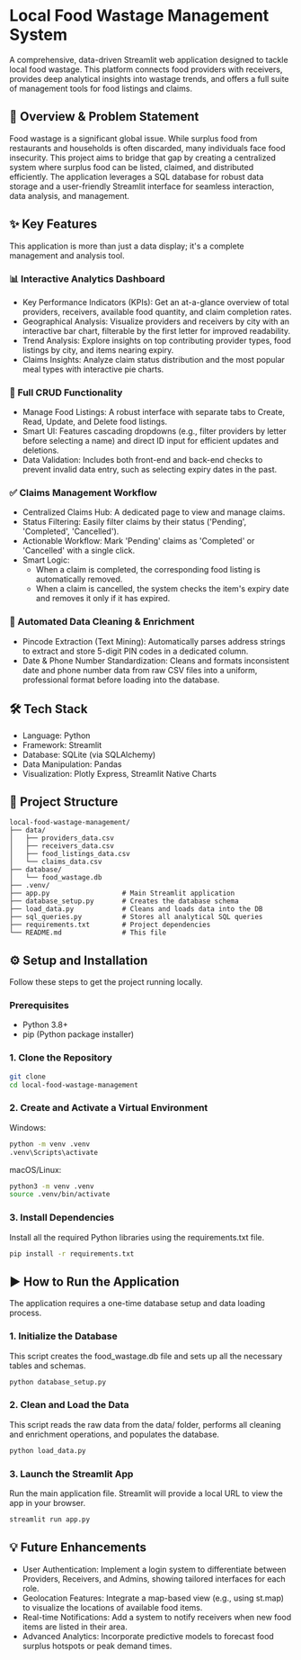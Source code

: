 # Local Food Wastage Management System

A comprehensive, data-driven Streamlit web application designed to tackle local food wastage. This platform connects food providers with receivers, provides deep analytical insights into wastage trends, and offers a full suite of management tools for food listings and claims.

## 🚀 Overview & Problem Statement

Food wastage is a significant global issue. While surplus food from restaurants and households is often discarded, many individuals face food insecurity. This project aims to bridge that gap by creating a centralized system where surplus food can be listed, claimed, and distributed efficiently. The application leverages a SQL database for robust data storage and a user-friendly Streamlit interface for seamless interaction, data analysis, and management.

## ✨ Key Features

This application is more than just a data display; it's a complete management and analysis tool.

### 📊 Interactive Analytics Dashboard

- Key Performance Indicators (KPIs): Get an at-a-glance overview of total providers, receivers, available food quantity, and claim completion rates.
- Geographical Analysis: Visualize providers and receivers by city with an interactive bar chart, filterable by the first letter for improved readability.
- Trend Analysis: Explore insights on top contributing provider types, food listings by city, and items nearing expiry.
- Claims Insights: Analyze claim status distribution and the most popular meal types with interactive pie charts.

### 📝 Full CRUD Functionality

- Manage Food Listings: A robust interface with separate tabs to Create, Read, Update, and Delete food listings.
- Smart UI: Features cascading dropdowns (e.g., filter providers by letter before selecting a name) and direct ID input for efficient updates and deletions.
- Data Validation: Includes both front-end and back-end checks to prevent invalid data entry, such as selecting expiry dates in the past.

### ✅ Claims Management Workflow

- Centralized Claims Hub: A dedicated page to view and manage claims.
- Status Filtering: Easily filter claims by their status ('Pending', 'Completed', 'Cancelled').
- Actionable Workflow: Mark 'Pending' claims as 'Completed' or 'Cancelled' with a single click.
- Smart Logic:
  - When a claim is completed, the corresponding food listing is automatically removed.
  - When a claim is cancelled, the system checks the item's expiry date and removes it only if it has expired.

### 🧼 Automated Data Cleaning & Enrichment

- Pincode Extraction (Text Mining): Automatically parses address strings to extract and store 5-digit PIN codes in a dedicated column.
- Date & Phone Number Standardization: Cleans and formats inconsistent date and phone number data from raw CSV files into a uniform, professional format before loading into the database.

## 🛠️ Tech Stack

- Language: Python
- Framework: Streamlit
- Database: SQLite (via SQLAlchemy)
- Data Manipulation: Pandas
- Visualization: Plotly Express, Streamlit Native Charts

## 📂 Project Structure

```
local-food-wastage-management/
├── data/
│   ├── providers_data.csv
│   ├── receivers_data.csv
│   ├── food_listings_data.csv
│   └── claims_data.csv
├── database/
│   └── food_wastage.db
├── .venv/
├── app.py                  # Main Streamlit application
├── database_setup.py       # Creates the database schema
├── load_data.py            # Cleans and loads data into the DB
├── sql_queries.py          # Stores all analytical SQL queries
├── requirements.txt        # Project dependencies
└── README.md               # This file
```

## ⚙️ Setup and Installation

Follow these steps to get the project running locally.

### Prerequisites

- Python 3.8+
- pip (Python package installer)

### 1. Clone the Repository

```bash
git clone 
cd local-food-wastage-management
```

### 2. Create and Activate a Virtual Environment

Windows:

```bash
python -m venv .venv
.venv\Scripts\activate
```

macOS/Linux:

```bash
python3 -m venv .venv
source .venv/bin/activate
```

### 3. Install Dependencies

Install all the required Python libraries using the requirements.txt file.

```bash
pip install -r requirements.txt
```

## ▶️ How to Run the Application

The application requires a one-time database setup and data loading process.

### 1. Initialize the Database

This script creates the food_wastage.db file and sets up all the necessary tables and schemas.

```bash
python database_setup.py
```

### 2. Clean and Load the Data

This script reads the raw data from the data/ folder, performs all cleaning and enrichment operations, and populates the database.

```bash
python load_data.py
```

### 3. Launch the Streamlit App

Run the main application file. Streamlit will provide a local URL to view the app in your browser.

```bash
streamlit run app.py
```

## 💡 Future Enhancements

- User Authentication: Implement a login system to differentiate between Providers, Receivers, and Admins, showing tailored interfaces for each role.
- Geolocation Features: Integrate a map-based view (e.g., using st.map) to visualize the locations of available food items.
- Real-time Notifications: Add a system to notify receivers when new food items are listed in their area.
- Advanced Analytics: Incorporate predictive models to forecast food surplus hotspots or peak demand times.


